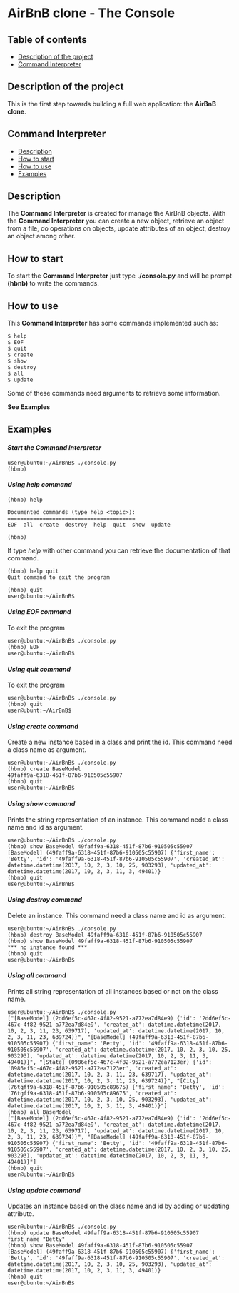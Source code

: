 # AirBnB clone - The Console

## Table of contents
* [Description of the project](#description-of-the-project)
* [Command Interpreter](#command-interpreter)

## Description of the project
This is the first step towards building a full web application: the **AirBnB clone**.

## Command Interpreter
* [Description](#description)
* [How to start](#how-to-start)
* [How to use](#how-to-use)
* [Examples](#examples)

## Description
The **Command Interpreter** is created for manage the AirBnB objects. With the **Command Interpreter** you can create a new object, retrieve an object from a file, do operations on objects, update attributes of an object, destroy an object among other.
 
 
 
## How to start
To start the **Command Interpreter** just type **./console.py** and will be prompt **(hbnb)** to write the commands.
 
 
 
## How to use
This **Command Interpreter** has some commands implemented such as:
 
```
$ help
$ EOF
$ quit
$ create
$ show
$ destroy
$ all
$ update
```
 
 
Some of these commands need arguments to retrieve some information.
 
**See Examples**
 
 
 
## Examples
 
#### *Start the Command Interpreter*
 
```
user@ubuntu:~/AirBnB$ ./console.py
(hbnb)
```
 



#### *Using help command*
 
```
(hbnb) help

Documented commands (type help <topic>):
========================================
EOF  all  create  destroy  help  quit  show  update

(hbnb)
```
 
If type *help* with other command you can retrieve the documentation of that command.
```
(hbnb) help quit
Quit command to exit the program

(hbnb) quit
user@ubuntu:~/AirBnB$
```
 


 
#### *Using EOF command*
To exit the program
 
```
user@ubuntu:~/AirBnB$ ./console.py
(hbnb) EOF
user@ubuntu:~/AirBnB$
```
 
 


#### *Using quit command*
To exit the program
 
```
user@ubuntu:~/AirBnB$ ./console.py
(hbnb) quit
user@ubunt:~/AirBnB$
```
 
 


#### *Using create command*
Create a new instance based in a class and print the id. This command need a class name as argument.
 
```
user@ubuntu:~/AirBnB$ ./console.py
(hbnb) create BaseModel
49faff9a-6318-451f-87b6-910505c55907
(hbnb) quit
user@ubuntu:~/AirBnB$
```




#### *Using show command*
Prints the string representation of an instance. This command nedd a class name and id as argument.

```
user@ubuntu:~/AirBnB$ ./console.py
(hbnb) show BaseModel 49faff9a-6318-451f-87b6-910505c55907
[BaseModel] (49faff9a-6318-451f-87b6-910505c55907) {'first_name': 'Betty', 'id': '49faff9a-6318-451f-87b6-910505c55907', 'created_at': datetime.datetime(2017, 10, 2, 3, 10, 25, 903293), 'updated_at': datetime.datetime(2017, 10, 2, 3, 11, 3, 49401)}
(hbnb) quit
user@ubuntu:~/AirBnB$
```




#### *Using destroy command*
Delete an instance. This command need a class name and id as argument.

```
user@ubuntu:~/AirBnB$ ./console.py
(hbnb) destroy BaseModel 49faff9a-6318-451f-87b6-910505c55907
(hbnb) show BaseModel 49faff9a-6318-451f-87b6-910505c55907
*** no instance found ***
(hbnb) quit
user@ubuntu:~/AirBnB$
```




#### *Using all command*
Prints all string representation of all instances based or not on the class name. 

```
user@ubuntu:~/AirBnB$ ./console.py
["[BaseModel] (2dd6ef5c-467c-4f82-9521-a772ea7d84e9) {'id': '2dd6ef5c-467c-4f82-9521-a772ea7d84e9', 'created_at': datetime.datetime(2017, 10, 2, 3, 11, 23, 639717), 'updated_at': datetime.datetime(2017, 10, 2, 3, 11, 23, 639724)}", "[BaseModel] (49faff9a-6318-451f-87b6-910505c55907) {'first_name': 'Betty', 'id': '49faff9a-6318-451f-87b6-910505c55907', 'created_at': datetime.datetime(2017, 10, 2, 3, 10, 25, 903293), 'updated_at': datetime.datetime(2017, 10, 2, 3, 11, 3, 49401)}", "[State] (0986ef5c-467c-4f82-9521-a772ea7123er) {'id': '0986ef5c-467c-4f82-9521-a772ea7123er', 'created_at': datetime.datetime(2017, 10, 2, 3, 11, 23, 639717), 'updated_at': datetime.datetime(2017, 10, 2, 3, 11, 23, 639724)}", "[City] (76tgff9a-6318-451f-87b6-910505c89675) {'first_name': 'Betty', 'id': '76tgff9a-6318-451f-87b6-910505c89675', 'created_at': datetime.datetime(2017, 10, 2, 3, 10, 25, 903293), 'updated_at': datetime.datetime(2017, 10, 2, 3, 11, 3, 49401)}"]
(hbnb) all BaseModel
["[BaseModel] (2dd6ef5c-467c-4f82-9521-a772ea7d84e9) {'id': '2dd6ef5c-467c-4f82-9521-a772ea7d84e9', 'created_at': datetime.datetime(2017, 10, 2, 3, 11, 23, 639717), 'updated_at': datetime.datetime(2017, 10, 2, 3, 11, 23, 639724)}", "[BaseModel] (49faff9a-6318-451f-87b6-910505c55907) {'first_name': 'Betty', 'id': '49faff9a-6318-451f-87b6-910505c55907', 'created_at': datetime.datetime(2017, 10, 2, 3, 10, 25, 903293), 'updated_at': datetime.datetime(2017, 10, 2, 3, 11, 3, 49401)}"]
(hbnb) quit
user@ubuntu:~/AirBnB$
```




#### *Using update command*
Updates an instance based on the class name and id by adding or updating attribute.

```
user@ubuntu:~/AirBnB$ ./console.py
(hbnb) update BaseModel 49faff9a-6318-451f-87b6-910505c55907 first_name "Betty"
(hbnb) show BaseModel 49faff9a-6318-451f-87b6-910505c55907
[BaseModel] (49faff9a-6318-451f-87b6-910505c55907) {'first_name': 'Betty', 'id': '49faff9a-6318-451f-87b6-910505c55907', 'created_at': datetime.datetime(2017, 10, 2, 3, 10, 25, 903293), 'updated_at': datetime.datetime(2017, 10, 2, 3, 11, 3, 49401)}
(hbnb) quit
user@ubuntu:~/AirBnB$
```
